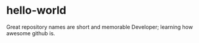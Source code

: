 # hello-world
Great repository names are short and memorable
Developer; learning how awesome github is.
